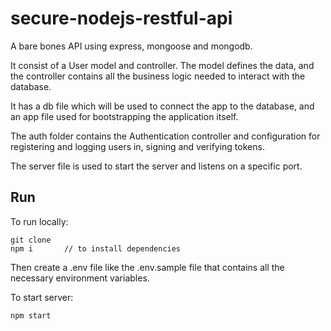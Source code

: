 # secure-nodejs-restful-api

A bare bones API using express, mongoose and mongodb.

It consist of a User model and controller. The model
defines the data, and the controller contains all
the business logic needed to interact with the database.

It has a db file which will be used to
connect the app to the database, and an app file used
for bootstrapping the application itself.

The auth folder contains the Authentication controller and configuration for registering and logging users in, signing and verifying tokens.

The server file is used to start the server and listens on a specific port.

## Run
To run locally:

```
git clone
npm i       // to install dependencies
```
Then create a .env file like the .env.sample file that contains all the necessary environment variables.

To start server:
```
npm start
```
